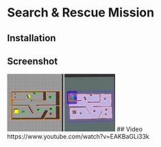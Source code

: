 # Search & Rescue Mission
## Installation


## Screenshot

<img src="https://github.com/varithpu/Search_Rescue_Mission/blob/main/pics/pic1.png" width=50% height=50%>
## Video
https://www.youtube.com/watch?v=EAKBaGLi33k
